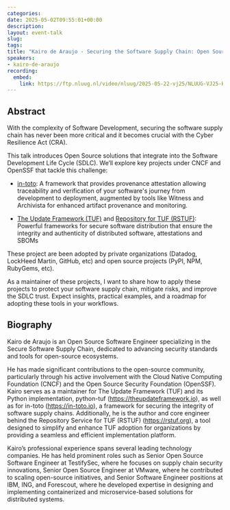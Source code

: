 ```yaml
---
categories:
date: 2025-05-02T09:55:01+00:00
description:
layout: event-talk
slug:
tags:
title: "Kairo de Araujo - Securing the Software Supply Chain: Open Source for the SDLC"
speakers:
- kairo-de-araujo
recording:
  embed:
    link: https://ftp.nluug.nl/video/nluug/2025-05-22-vj25/NLUUG-VJ25-Kairo_de_Araujo_Securing_the_Software_Supply_Chain.mp4
---
```


## Abstract

With the complexity of Software Development, securing the software supply chain has never been more critical and it becomes crucial with the Cyber Resilience Act (CRA).

This talk introduces Open Source solutions that integrate into the Software Development Life Cycle (SDLC). We’ll explore key projects under CNCF and OpenSSF that tackle this challenge:

- [in-toto](https://in-toto.io): A framework that provides provenance attestation allowing  traceability and verification of your software's journey from development to deployment, augmented by tools like Witness and Archivista for enhanced artifact provenance and monitoring.

- [The Update Framework (TUF)](https://theupdateframework.io) and [Repository for TUF (RSTUF)](https://rstuf.org): Powerful frameworks for secure software distribution that ensure the integrity and authenticity of distributed software, attestations and SBOMs

These project are been adopted by private organizations (Datadog, LockHeed Martin, GitHub, etc) and open source projects (PyPI, NPM, RubyGems, etc).

As a maintainer of these projects, I want to share how to apply these projects to protect your software supply chain, mitigate risks, and improve the SDLC trust. Expect insights, practical examples, and a roadmap for adopting these tools in your workflows.

## Biography

Kairo de Araujo is an Open Source Software Engineer specializing in the Secure Software Supply Chain, dedicated to advancing security standards and tools for open-source ecosystems.

He has made significant contributions to the open-source community, particularly through his active involvement with the Cloud Native Computing Foundation (CNCF) and the Open Source Security Foundation (OpenSSF). Kairo serves as a maintainer for The Update Framework (TUF) and its Python implementation, python-tuf (https://theupdateframework.io), as well as for in-toto (https://in-toto.io), a framework for securing the integrity of software supply chains. Additionally, he is the author and core engineer behind the Repository Service for TUF (RSTUF) (https://rstuf.org), a tool designed to simplify and enhance TUF adoption for organizations by providing a seamless and efficient implementation platform.

Kairo’s professional experience spans several leading technology companies. He has held prominent roles such as Senior Open Source Software Engineer at TestifySec, where he focuses on supply chain security innovations, Senior Open Source Engineer at VMware, where he contributed to scaling open-source initiatives, and Senior Software Engineer positions at IBM, ING, and Forescout, where he developed expertise in designing and implementing containerized and microservice-based solutions for distributed systems.
